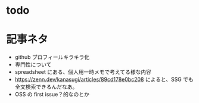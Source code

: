 # todo

# 記事ネタ

- github プロフィールキラキラ化
- 専門性について
- spreadsheet にある、個人用一時メモで考えてる様な内容
- https://zenn.dev/kanasugi/articles/89cd178e0bc208 によると、SSG でも全文検索できるんだなあ。
- OSS の first issue？的なのとか
